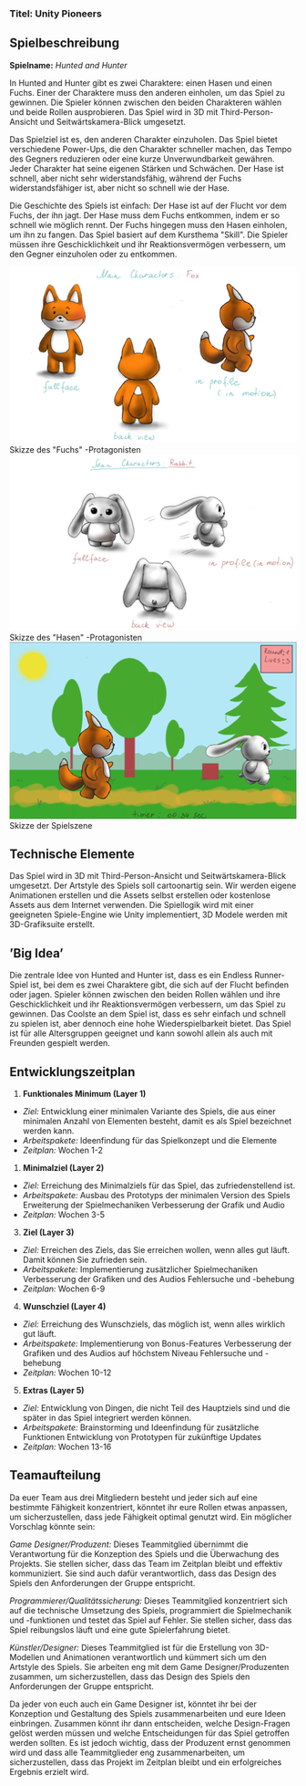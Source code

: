 ### Titel: Unity Pioneers

## Spielbeschreibung

**Spielname:** _Hunted and Hunter_

In Hunted and Hunter gibt es zwei Charaktere: einen Hasen und einen Fuchs. Einer der Charaktere muss den anderen einholen, um das Spiel zu gewinnen. Die Spieler können zwischen den beiden Charakteren wählen und beide Rollen ausprobieren. Das Spiel wird in 3D mit Third-Person-Ansicht und Seitwärtskamera-Blick umgesetzt.

Das Spielziel ist es, den anderen Charakter einzuholen. Das Spiel bietet verschiedene Power-Ups, die den Charakter schneller machen, das Tempo des Gegners reduzieren oder eine kurze Unverwundbarkeit gewähren. Jeder Charakter hat seine eigenen Stärken und Schwächen. Der Hase ist schnell, aber nicht sehr widerstandsfähig, während der Fuchs widerstandsfähiger ist, aber nicht so schnell wie der Hase.

Die Geschichte des Spiels ist einfach: Der Hase ist auf der Flucht vor dem Fuchs, der ihn jagt. Der Hase muss dem Fuchs entkommen, indem er so schnell wie möglich rennt. Der Fuchs hingegen muss den Hasen einholen, um ihn zu fangen.
Das Spiel basiert auf dem Kursthema "Skill". Die Spieler müssen ihre Geschicklichkeit und ihr Reaktionsvermögen verbessern, um den Gegner einzuholen oder zu entkommen.

![fox](./images/fox.jpg)
Skizze des "Fuchs" -Protagonisten
![rabbit](./images/rabbit.jpg)
Skizze des "Hasen" -Protagonisten
![game_sketch3](./images/game_sketch3.png)
Skizze der Spielszene

## Technische Elemente

Das Spiel wird in 3D mit Third-Person-Ansicht und Seitwärtskamera-Blick umgesetzt. Der Artstyle des Spiels soll cartoonartig sein. Wir werden eigene Animationen erstellen und die Assets selbst erstellen oder kostenlose Assets aus dem Internet verwenden. Die Spiellogik wird mit einer geeigneten Spiele-Engine wie Unity  implementiert, 3D Modele werden mit 3D-Grafiksuite erstellt.

## ’Big Idea’

Die zentrale Idee von Hunted and Hunter ist, dass es ein Endless Runner-Spiel ist, bei dem es zwei Charaktere gibt, die sich auf der Flucht befinden oder jagen. Spieler können zwischen den beiden Rollen wählen und ihre Geschicklichkeit und ihr Reaktionsvermögen verbessern, um das Spiel zu gewinnen. Das Coolste an dem Spiel ist, dass es sehr einfach und schnell zu spielen ist, aber dennoch eine hohe Wiederspielbarkeit bietet. Das Spiel ist für alle Altersgruppen geeignet und kann sowohl allein als auch mit Freunden gespielt werden.

## Entwicklungszeitplan

1. **Funktionales Minimum (Layer 1)**

- _Ziel:_ Entwicklung einer minimalen Variante des Spiels, die aus einer minimalen Anzahl von Elementen besteht, damit es als Spiel bezeichnet werden kann.
- _Arbeitspakete:_ Ideenfindung für das Spielkonzept und die Elemente
- _Zeitplan:_ Wochen 1-2

1. **Minimalziel (Layer 2)**

- _Ziel:_ Erreichung des Minimalziels für das Spiel, das zufriedenstellend ist.
- _Arbeitspakete:_ Ausbau des Prototyps der minimalen Version des Spiels Erweiterung der Spielmechaniken
Verbesserung der Grafik und Audio
- _Zeitplan:_ Wochen 3-5

3. **Ziel (Layer 3)**

- _Ziel:_ Erreichen des Ziels, das Sie erreichen wollen, wenn alles gut läuft. Damit können Sie zufrieden sein.
- _Arbeitspakete:_ Implementierung zusätzlicher Spielmechaniken Verbesserung der Grafiken und des Audios
Fehlersuche und -behebung
- _Zeitplan:_ Wochen 6-9

4. **Wunschziel (Layer 4)**

- _Ziel:_ Erreichung des Wunschziels, das möglich ist, wenn alles wirklich gut läuft.
- _Arbeitspakete:_ Implementierung von Bonus-Features Verbesserung der Grafiken und des Audios auf höchstem Niveau Fehlersuche und -behebung
- _Zeitplan:_ Wochen 10-12

5. **Extras (Layer 5)**

- _Ziel:_ Entwicklung von Dingen, die nicht Teil des Hauptziels sind und die später in das Spiel integriert werden können.
- _Arbeitspakete:_ Brainstorming und Ideenfindung für zusätzliche Funktionen Entwicklung von Prototypen für zukünftige Updates
- _Zeitplan:_ Wochen 13-16

## Teamaufteilung

Da euer Team aus drei Mitgliedern besteht und jeder sich auf eine bestimmte Fähigkeit konzentriert, könntet ihr eure Rollen etwas anpassen, um sicherzustellen, dass jede Fähigkeit optimal genutzt wird. Ein möglicher Vorschlag könnte sein:

_Game Designer/Produzent:_ Dieses Teammitglied übernimmt die Verantwortung für die Konzeption des Spiels und die Überwachung des Projekts. Sie stellen sicher, dass das Team im Zeitplan bleibt und effektiv kommuniziert. Sie sind auch dafür verantwortlich, dass das Design des Spiels den Anforderungen der Gruppe entspricht.

_Programmierer/Qualitätssicherung:_ Dieses Teammitglied konzentriert sich auf die technische Umsetzung des Spiels, programmiert die Spielmechanik und -funktionen und testet das Spiel auf Fehler. Sie stellen sicher, dass das Spiel reibungslos läuft und eine gute Spielerfahrung bietet.

_Künstler/Designer:_ Dieses Teammitglied ist für die Erstellung von 3D-Modellen und Animationen verantwortlich und kümmert sich um den Artstyle des Spiels. Sie arbeiten eng mit dem Game Designer/Produzenten zusammen, um sicherzustellen, dass das Design des Spiels den Anforderungen der Gruppe entspricht.

Da jeder von euch auch ein Game Designer ist, könntet ihr bei der Konzeption und Gestaltung des Spiels zusammenarbeiten und eure Ideen einbringen. Zusammen könnt ihr dann entscheiden, welche Design-Fragen gelöst werden müssen und welche Entscheidungen für das Spiel getroffen werden sollten. Es ist jedoch wichtig, dass der Produzent ernst genommen wird und dass alle Teammitglieder eng zusammenarbeiten, um sicherzustellen, dass das Projekt im Zeitplan bleibt und ein erfolgreiches Ergebnis erzielt wird.